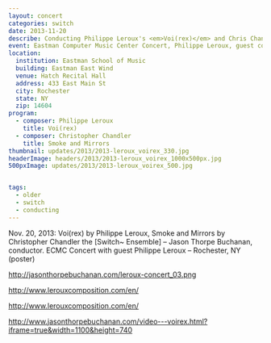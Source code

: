 ```yaml
---
layout: concert
categories: switch
date: 2013-11-20
describe: Conducting Philippe Leroux's <em>Voi(rex)</em> and Chris Chandler's <em>Smoke and Mirrors</em>, [Switch~ Ensemble].
event: Eastman Computer Music Center Concert, Philippe Leroux, guest composer.
location:
  institution: Eastman School of Music
  building: Eastman East Wind
  venue: Hatch Recital Hall
  address: 433 East Main St
  city: Rochester
  state: NY
  zip: 14604
program:
  - composer: Philippe Leroux
    title: Voi(rex)
  - composer: Christopher Chandler
    title: Smoke and Mirrors
thumbnail: updates/2013/2013-leroux_voirex_330.jpg
headerImage: headers/2013/2013-leroux_voirex_1000x500px.jpg
500pxImage: updates/2013/2013-leroux_voirex_500.jpg


tags:
  - older
  - switch
  - conducting
---
```


Nov. 20, 2013: Voi(rex) by Philippe Leroux, Smoke and Mirrors by Christopher Chandler the [Switch~ Ensemble] – Jason Thorpe Buchanan, conductor. ECMC Concert with guest Philippe Leroux – Rochester, NY (poster)

http://jasonthorpebuchanan.com/leroux-concert_03.png

http://www.lerouxcomposition.com/en/

http://www.lerouxcomposition.com/en/

http://www.jasonthorpebuchanan.com/video---voirex.html?iframe=true&width=1100&height=740
